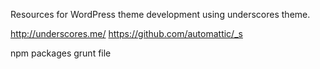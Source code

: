 Resources for WordPress theme development using underscores theme.

http://underscores.me/
https://github.com/automattic/_s

npm packages
grunt file

